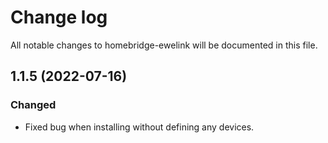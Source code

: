 # Change log

All notable changes to homebridge-ewelink will be documented in this file.

## 1.1.5 (2022-07-16)

### Changed

- Fixed bug when installing without defining any devices.